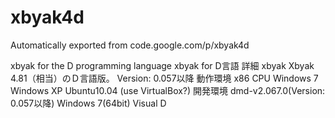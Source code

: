 # xbyak4d
Automatically exported from code.google.com/p/xbyak4d

xbyak for the D programming language
xbyak for D言語
詳細
xbyak Xbyak 4.81（相当）のＤ言語版。
Version: 0.057以降
動作環境
x86 CPU
Windows 7
Windows XP
Ubuntu10.04 (use VirtualBox?)
開発環境
dmd-v2.067.0(Version: 0.057以降)
Windows 7(64bit)
Visual D
